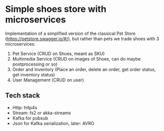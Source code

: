 # Simple shoes store with microservices

Implementation of a simplified version of the classical Pet Store (https://petstore.swagger.io/#/), but rather than pets we trade shoes with 3 microservices:

1. Pet Service (CRUD on Shoes, meant as SKU)
1. Multimedia Service (CRUD on images of Shoes, can do maybe postprocessing or so)
1. Order and Inventory (Place an order, delete an order, get order status, get inventory status)
1. User Management (CRUD on user)


## Tech stack
- Http: http4s
- Stream: fs2 or akka-streams
- Kafka for pubsub
- Json for Kafka serialization, later: AVRO